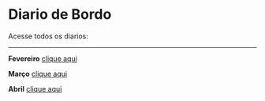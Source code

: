 # Diario de Bordo

Acesse todos os diarios:

---

**Fevereiro** [clique aqui](https://github.com/AlunoMackson/TCCManipulador-de-Residuos-Nocivos/blob/main/diario/diario_fev.md)

**Março** [clique aqui](https://github.com/AlunoMackson/TCCManipulador-de-Residuos-Nocivos/blob/main/diario/diario_mar.md)

**Abril** [clique aqui](https://github.com/AlunoMackson/TCCManipulador-de-Residuos-Nocivos/blob/main/diario/diario_abr.md)

